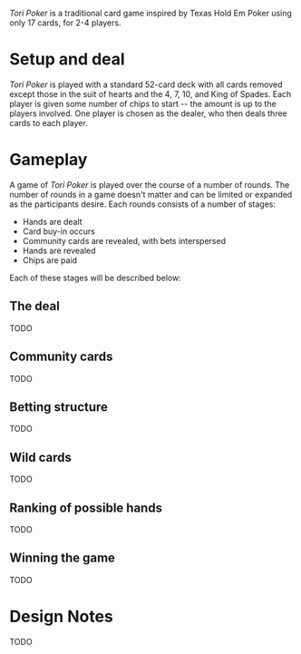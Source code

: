 *Tori Poker* is a traditional card game inspired by Texas Hold Em Poker using only 17 cards, for 2-4 players.  

Setup and deal
==============

*Tori Poker* is played with a standard 52-card deck with all cards removed except those in the suit of hearts and the 4, 7, 10, and King of Spades.  Each player is given some number of chips to start -- the amount is up to the players involved.  One player is chosen as the dealer, who then deals three cards to each player.

Gameplay
========

A game of *Tori Poker* is played over the course of a number of rounds.  The number of rounds in a game doesn't matter and can be limited or expanded as the participants desire.  Each rounds consists of a number of stages:

 * Hands are dealt
 * Card buy-in occurs
 * Community cards are revealed, with bets interspersed
 * Hands are revealed
 * Chips are paid

Each of these stages will be described below:

The deal
--------

TODO

Community cards
---------------

TODO

Betting structure
-----------------

TODO

Wild cards
----------

TODO

Ranking of possible hands
-------------------------

TODO

Winning the game
----------------

TODO

Design Notes
============

TODO